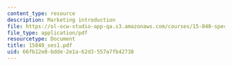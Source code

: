 ```yaml
---
content_type: resource
description: Marketing introduction
file: https://ol-ocw-studio-app-qa.s3.amazonaws.com/courses/15-840-special-seminar-in-marketing-marketing-management-spring-2004/66fb12e0bdde2e1a62d3557a7fb42738_15840_ses1.pdf
file_type: application/pdf
resourcetype: Document
title: 15840_ses1.pdf
uid: 66fb12e0-bdde-2e1a-62d3-557a7fb42738
---
```

